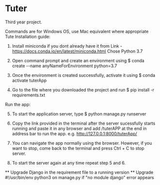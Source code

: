 # Tuter
Third year project. 

Commands are for Windows OS, use Mac equivalent where appropriate
Tute Installation guide:

1. Install miniconda if you dont already have it from
Link - https://docs.conda.io/en/latest/miniconda.html
Chose Python 3.7

2. Open command prompt and create an environment using
$ conda create --name anyNameForEnvironment python=3.7

3. Once the environment is created successfully, activate 
it using $ conda activate tuterApp

4. Go to the file where you downloaded the project and run
$ pip install -r requirements.txt


Run the app:

5. To start the application server, type
$ python manage.py runserver

6. Copy the link provided in the terminal after the
server sucessfully starts running and paste it in any 
browser and add /tuterAPP at the end in address bar to run the app.
e.g. http://127.0.0.1:8000/tuterApp/

7. You can navigate the app normally using the browser.
However, if you want to stop, come back to the terminal and 
press Ctrl + C to stop server.

8. To start the server again at any time repeat step 5 and 6.




** Upgrade Django in the requirement file to a running version
** Upgrade #!/usr/bin/env python3 on manage.py if "no module django" error appears 
